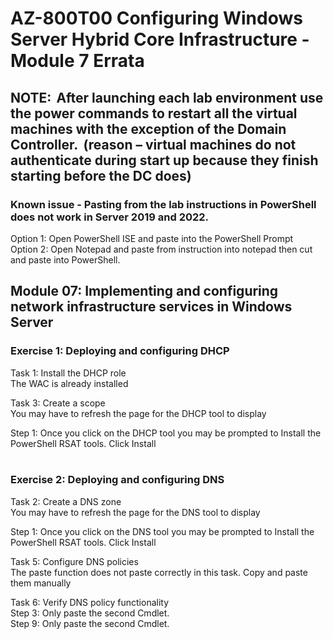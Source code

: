 # AZ-800T00 Configuring Windows Server Hybrid Core Infrastructure - Module 7 Errata

## NOTE:  After launching each lab environment use the power commands to restart all the virtual machines with the exception of the Domain Controller.  (reason – virtual machines do not authenticate during start up because they finish starting before the DC does)  

### Known issue - Pasting from the lab instructions in PowerShell does not work in Server 2019 and 2022.<br>

Option 1:  Open PowerShell ISE and paste into the PowerShell Prompt <br>
Option 2:  Open Notepad and paste from instruction into notepad then cut and paste into PowerShell. <br>

## Module 07:  Implementing and configuring network infrastructure services in Windows Server 

### Exercise 1: Deploying and configuring DHCP 

Task 1: Install the DHCP role <br>
The WAC is already installed <br>

Task 3: Create a scope <br>
You may have to refresh the page for the DHCP tool to display <br>

Step 1:  Once you click on the DHCP tool you may be prompted to Install the PowerShell RSAT tools.  Click Install <br>
<br>

### Exercise 2: Deploying and configuring DNS 

Task 2: Create a DNS zone<br> 
You may have to refresh the page for the DNS tool to display <br>

Step 1:  Once you click on the DNS tool you may be prompted to Install the PowerShell RSAT tools.  Click Install <br>

Task 5: Configure DNS policies <br>
The paste function does not paste correctly in this task.  Copy and paste them manually <br>

Task 6: Verify DNS policy functionality <br>
Step 3:  Only paste the second Cmdlet. <br>
Step 9:  Only paste the second Cmdlet. <br>
